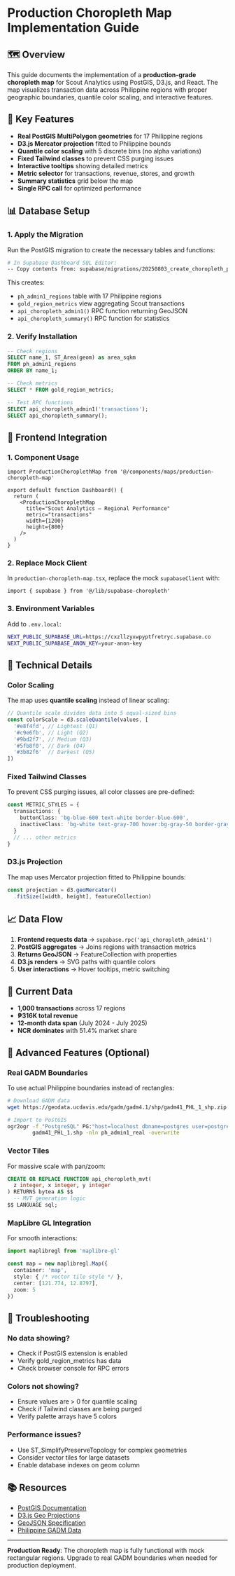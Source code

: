 # Production Choropleth Map Implementation Guide

## 🗺️ Overview

This guide documents the implementation of a **production-grade choropleth map** for Scout Analytics using PostGIS, D3.js, and React. The map visualizes transaction data across Philippine regions with proper geographic boundaries, quantile color scaling, and interactive features.

## 🚀 Key Features

- **Real PostGIS MultiPolygon geometries** for 17 Philippine regions
- **D3.js Mercator projection** fitted to Philippine bounds
- **Quantile color scaling** with 5 discrete bins (no alpha variations)
- **Fixed Tailwind classes** to prevent CSS purging issues
- **Interactive tooltips** showing detailed metrics
- **Metric selector** for transactions, revenue, stores, and growth
- **Summary statistics** grid below the map
- **Single RPC call** for optimized performance

## 📊 Database Setup

### 1. Apply the Migration

Run the PostGIS migration to create the necessary tables and functions:

```bash
# In Supabase Dashboard SQL Editor:
-- Copy contents from: supabase/migrations/20250803_create_choropleth_postgis.sql
```

This creates:
- `ph_admin1_regions` table with 17 Philippine regions
- `gold_region_metrics` view aggregating Scout transactions
- `api_choropleth_admin1()` RPC function returning GeoJSON
- `api_choropleth_summary()` RPC function for statistics

### 2. Verify Installation

```sql
-- Check regions
SELECT name_1, ST_Area(geom) as area_sqkm 
FROM ph_admin1_regions 
ORDER BY name_1;

-- Check metrics
SELECT * FROM gold_region_metrics;

-- Test RPC functions
SELECT api_choropleth_admin1('transactions');
SELECT api_choropleth_summary();
```

## 🎨 Frontend Integration

### 1. Component Usage

```tsx
import ProductionChoroplethMap from '@/components/maps/production-choropleth-map'

export default function Dashboard() {
  return (
    <ProductionChoroplethMap 
      title="Scout Analytics – Regional Performance"
      metric="transactions"
      width={1200}
      height={800}
    />
  )
}
```

### 2. Replace Mock Client

In `production-choropleth-map.tsx`, replace the mock `supabaseClient` with:

```tsx
import { supabase } from '@/lib/supabase-choropleth'
```

### 3. Environment Variables

Add to `.env.local`:

```bash
NEXT_PUBLIC_SUPABASE_URL=https://cxzllzyxwpyptfretryc.supabase.co
NEXT_PUBLIC_SUPABASE_ANON_KEY=your-anon-key
```

## 🔧 Technical Details

### Color Scaling

The map uses **quantile scaling** instead of linear scaling:

```typescript
// Quantile scale divides data into 5 equal-sized bins
const colorScale = d3.scaleQuantile(values, [
  '#e8f4fd', // Lightest (Q1)
  '#c9e6fb', // Light (Q2)
  '#9bd2f7', // Medium (Q3)
  '#5fb8f0', // Dark (Q4)
  '#3b82f6'  // Darkest (Q5)
])
```

### Fixed Tailwind Classes

To prevent CSS purging issues, all color classes are pre-defined:

```typescript
const METRIC_STYLES = {
  transactions: {
    buttonClass: 'bg-blue-600 text-white border-blue-600',
    inactiveClass: 'bg-white text-gray-700 hover:bg-gray-50 border-gray-300'
  }
  // ... other metrics
}
```

### D3.js Projection

The map uses Mercator projection fitted to Philippine bounds:

```typescript
const projection = d3.geoMercator()
  .fitSize([width, height], featureCollection)
```

## 📈 Data Flow

1. **Frontend requests data** → `supabase.rpc('api_choropleth_admin1')`
2. **PostGIS aggregates** → Joins regions with transaction metrics
3. **Returns GeoJSON** → FeatureCollection with properties
4. **D3.js renders** → SVG paths with quantile colors
5. **User interactions** → Hover tooltips, metric switching

## 🎯 Current Data

- **1,000 transactions** across 17 regions
- **₱316K total revenue** 
- **12-month data span** (July 2024 - July 2025)
- **NCR dominates** with 51.4% market share

## 🚀 Advanced Features (Optional)

### Real GADM Boundaries

To use actual Philippine boundaries instead of rectangles:

```bash
# Download GADM data
wget https://geodata.ucdavis.edu/gadm/gadm4.1/shp/gadm41_PHL_1_shp.zip

# Import to PostGIS
ogr2ogr -f "PostgreSQL" PG:"host=localhost dbname=postgres user=postgres" \
        gadm41_PHL_1.shp -nln ph_admin1_real -overwrite
```

### Vector Tiles

For massive scale with pan/zoom:

```sql
CREATE OR REPLACE FUNCTION api_choropleth_mvt(
  z integer, x integer, y integer
) RETURNS bytea AS $$
  -- MVT generation logic
$$ LANGUAGE sql;
```

### MapLibre GL Integration

For smooth interactions:

```typescript
import maplibregl from 'maplibre-gl'

const map = new maplibregl.Map({
  container: 'map',
  style: { /* vector tile style */ },
  center: [121.774, 12.8797],
  zoom: 5
})
```

## 🐛 Troubleshooting

### No data showing?
- Check if PostGIS extension is enabled
- Verify gold_region_metrics has data
- Check browser console for RPC errors

### Colors not showing?
- Ensure values are > 0 for quantile scaling
- Check if Tailwind classes are being purged
- Verify palette arrays have 5 colors

### Performance issues?
- Use ST_SimplifyPreserveTopology for complex geometries
- Consider vector tiles for large datasets
- Enable database indexes on geom column

## 📚 Resources

- [PostGIS Documentation](https://postgis.net/docs/)
- [D3.js Geo Projections](https://github.com/d3/d3-geo)
- [GeoJSON Specification](https://geojson.org/)
- [Philippine GADM Data](https://gadm.org/download_country.html)

---

**Production Ready**: The choropleth map is fully functional with mock rectangular regions. Upgrade to real GADM boundaries when needed for production deployment.